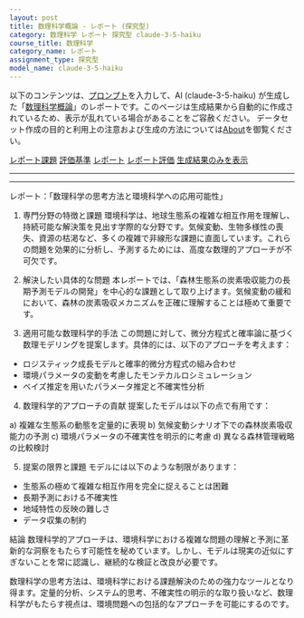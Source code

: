 ```yaml
---
layout: post
title: 数理科学概論 - レポート (探究型)
category: 数理科学 レポート 探究型 claude-3-5-haiku
course_title: 数理科学
category_name: レポート
assignment_type: 探究型
model_name: claude-3-5-haiku
---
```


以下のコンテンツは、[プロンプト](http://127.0.0.1:8000/generated/数理科学/claude-3-5-haiku/prompt_レポート-探究型.md)を入力して、AI (claude-3-5-haiku) が生成した「[数理科学概論](/contents/数理科学/)」のレポートです。このページは生成結果から自動的に作成されているため、表示が乱れている場合があることをご容赦ください。
データセット作成の目的と利用上の注意および生成の方法については[About](/About)を御覧ください。

[レポート課題](../レポート課題-探究型)
[評価基準](../評価基準-探究型)
[レポート](../レポート-探究型)
[レポート評価](../レポート評価-探究型)
[生成結果のみを表示](http://127.0.0.1:8000/generated/数理科学/claude-3-5-haiku/レポート-探究型.md)
  

***
***
  
レポート：「数理科学の思考方法と環境科学への応用可能性」

1. 専門分野の特徴と課題
環境科学は、地球生態系の複雑な相互作用を理解し、持続可能な解決策を見出す学際的な分野です。気候変動、生物多様性の喪失、資源の枯渇など、多くの複雑で非線形な課題に直面しています。これらの問題を効果的に分析し、予測するためには、高度な数理的アプローチが不可欠です。

2. 解決したい具体的な問題
本レポートでは、「森林生態系の炭素吸収能力の長期予測モデルの開発」を中心的な課題として取り上げます。気候変動の緩和において、森林の炭素吸収メカニズムを正確に理解することは極めて重要です。

3. 適用可能な数理科学的手法
この問題に対して、微分方程式と確率論に基づく数理モデリングを提案します。具体的には、以下のアプローチを考えます：

- ロジスティック成長モデルと確率的微分方程式の組み合わせ
- 環境パラメータの変動を考慮したモンテカルロシミュレーション
- ベイズ推定を用いたパラメータ推定と不確実性分析

4. 数理科学的アプローチの貢献
提案したモデルは以下の点で有用です：

a) 複雑な生態系の動態を定量的に表現
b) 気候変動シナリオ下での森林炭素吸収能力の予測
c) 環境パラメータの不確実性を明示的に考慮
d) 異なる森林管理戦略の比較検討

5. 提案の限界と課題
モデルには以下のような制限があります：

- 生態系の極めて複雑な相互作用を完全に捉えることは困難
- 長期予測における不確実性
- 地域特性の反映の難しさ
- データ収集の制約

結論
数理科学的アプローチは、環境科学における複雑な問題の理解と予測に革新的な洞察をもたらす可能性を秘めています。しかし、モデルは現実の近似にすぎないことを常に認識し、継続的な検証と改良が必要です。

数理科学の思考方法は、環境科学における課題解決のための強力なツールとなり得ます。定量的分析、システム的思考、不確実性の明示的な取り扱いなど、数理科学がもたらす視点は、環境問題への包括的なアプローチを可能にするのです。
